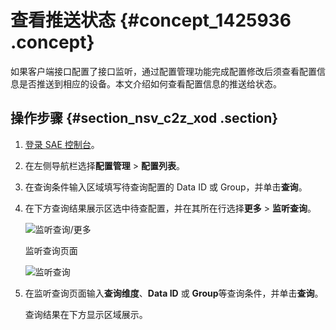 # 查看推送状态 {#concept_1425936 .concept}

如果客户端接口配置了接口监听，通过配置管理功能完成配置修改后须查看配置信息是否推送到相应的设备。本文介绍如何查看配置信息的推送给状态。

## 操作步骤 {#section_nsv_c2z_xod .section}

1.  [登录 SAE 控制台](http://sae.console.aliyun.com/)。
2.  在左侧导航栏选择**配置管理** \> **配置列表**。
3.  在查询条件输入区域填写待查询配置的 Data ID 或 Group，并单击**查询**。
4.  在下方查询结果展示区选中待查配置，并在其所在行选择**更多** \> **监听查询**。

    ![监听查询/更多](http://static-aliyun-doc.oss-cn-hangzhou.aliyuncs.com/assets/img/1067680/156628791653678_zh-CN.png)

    监听查询页面

    ![监听查询](http://static-aliyun-doc.oss-cn-hangzhou.aliyuncs.com/assets/img/1067680/156628791653681_zh-CN.png)

5.  在监听查询页面输入**查询维度**、**Data ID** 或 **Group**等查询条件，并单击**查询**。

    查询结果在下方显示区域展示。


